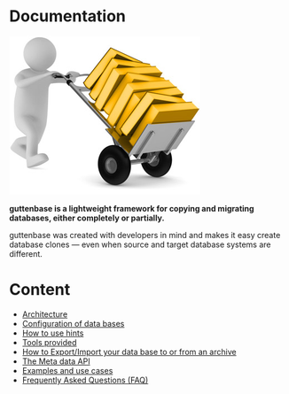 # Documentation

![needle4k](images/overview.jpg)

**guttenbase is a lightweight framework for copying and migrating databases, either completely or partially.**

guttenbase was created with developers in mind and makes it easy create database clones — even when source and target database systems are different.

# Content

* [Architecture](architecture.md)
* [Configuration of data bases](configuration.md)
* [How to use hints](hints.md)
* [Tools provided](tools.md)
* [How to Export/Import your data base to or from an archive](export.md)
* [The Meta data API](meta.md)
* [Examples and use cases](examples.md)
* [Frequently Asked Questions (FAQ)](faq.md)